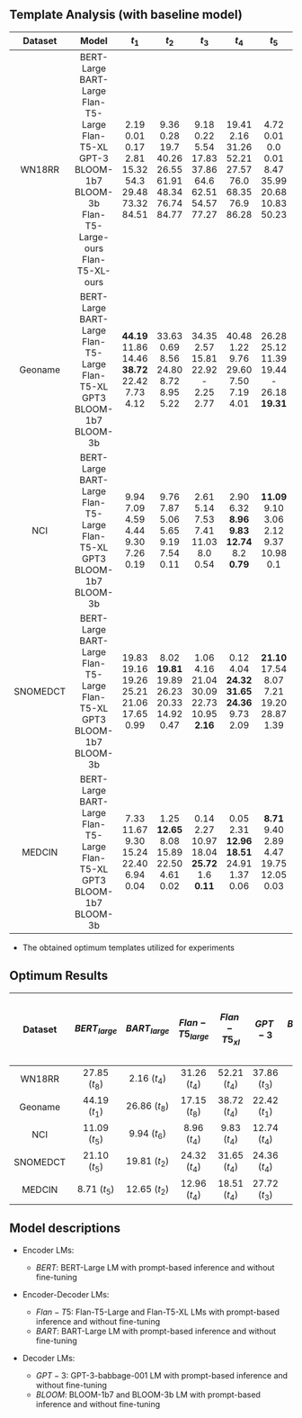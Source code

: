 

## Template Analysis (with baseline model)



| Dataset  |                                             Model                                              |                                          $t_1$                                          |                                   $t_2$                                   |                                     $t_3$                                     |                                            $t_4$                                             |                                  $t_5$                                   |                                 $t_6$                                  |                                $t_7$                                |                                         $t_8$                                          |
|:--------:|:----------------------------------------------------------------------------------------------:|:---------------------------------------------------------------------------------------:|:-------------------------------------------------------------------------:|:-----------------------------------------------------------------------------:|:--------------------------------------------------------------------------------------------:|:------------------------------------------------------------------------:|:----------------------------------------------------------------------:|:-------------------------------------------------------------------:|:--------------------------------------------------------------------------------------:|
|  WN18RR  | BERT-Large<br>BART-Large<br>Flan-T5-Large<br>Flan-T5-XL<br>GPT-3<br>BLOOM-1b7<br>BLOOM-3b <br>Flan-T5-Large-ours<br>Flan-T5-XL-ours | 2.19<br>  0.01<br>  0.17<br>  2.81<br>  15.32<br>  54.3<br>  29.48<br>  73.32<br>  84.51 |9.36<br>  0.28<br>  19.7<br>  40.26<br>  26.55<br>  61.91<br>  48.34<br>  76.74<br>  84.77 |9.18<br>  0.22<br>  5.54<br>  17.83<br>  37.86<br>  64.6<br>  62.51<br>  54.57<br>  77.27 |19.41<br>  2.16<br>  31.26<br>  52.21<br>  27.57<br>  76.0<br>  68.35<br>  76.9<br>  86.28 |4.72<br>  0.01<br>  0.0<br>  0.01<br>  8.47<br>  35.99<br>  20.68<br>  10.83<br>  50.23 |19.34<br>  0.03<br>  3.03<br>  7.75<br>  27.13<br>  39.64<br>  41.04<br>  61.36<br>  76.46 |9.93<br>  0.0<br>  5.7<br>  18.47<br>  27.51<br>  52.06<br>  59.11<br>  54.29<br>  72.38 |27.85<br>  0.19<br>  26.8<br>  18.85<br>  24.65<br>  37.82<br>  67.68<br>  69.32<br>  80.51 |
| Geoname  |    BERT-Large<br>BART-Large<br>Flan-T5-Large<br>Flan-T5-XL<br>GPT3<br>BLOOM-1b7<br>BLOOM-3b    |          **44.19**<br>11.86<br>14.46<br>**38.72** <br> 22.42 <br>7.73 <br>4.12          |      33.63<br>0.69<br>8.56<br>24.80<br> 8.72 <br>8.95  <br>5.22           |           34.35<br>2.57<br>15.81<br>22.92<br>-  <br>2.25  <br>2.77            |              40.48<br>1.22<br>9.76<br>29.60 <br> 7.50 <br>7.19  <br>4.01                     |     26.28<br>25.12<br>11.39<br>19.44<br>-  <br>26.18  <br>**19.31**      |        28.56<br>25.98<br>14.69<br>21.13<br> - <br>21.81 <br>9.1        |       12.00<br>8.42<br>9.65<br>23.47<br>- <br>25.62  <br>18.9       |         35.28<br>**26.86**<br>**17.15**<br>25.07<br> - <br>**28.86** <br>13.41         |
|   NCI    |    BERT-Large<br>BART-Large<br>Flan-T5-Large<br>Flan-T5-XL<br>GPT3<br>BLOOM-1b7<br>BLOOM-3b    |               9.94<br>7.09<br>4.59<br>4.44 <br> 9.30 <br>7.26  <br> 0.19                |         9.76<br>7.87<br>5.06<br>5.65 <br> 9.19 <br>7.54  <br>0.11         |          2.61<br>5.14<br>7.53<br>7.41<br> 11.03  <br>8.0   <br>0.54           |           2.90<br>6.32 <br>**8.96**<br>**9.83**<br>**12.74**<br>8.2  <br>**0.79**            |       **11.09**<br>9.10<br>3.06<br>2.12<br>9.37<br>10.98  <br>0.1        |     10.96 <br>**9.94**<br>4.25<br>3.29<br>8.75<br>11.16  <br>0.04      |     1.12<br>7.24<br>5.48<br>3.87<br>9.14  <br>12.04<br>0.16         |             1.36 <br>8.26<br>5.84<br>6.28 <br>9.11 <br>**12.37**  <br>0.15             |
| SNOMEDCT |    BERT-Large<br>BART-Large<br>Flan-T5-Large<br>Flan-T5-XL<br>GPT3<br>BLOOM-1b7<br>BLOOM-3b    |          19.83<br>19.16<br>19.26<br>25.21 <br> 21.06  <br> 17.65 <br>0.99               |     8.02<br>**19.81**<br>19.89<br>26.23 <br>20.33 <br>14.92  <br>0.47     |       1.06<br>4.16 <br>21.04<br>30.09<br> 22.73 <br>10.95 <br>**2.16**        |            0.12<br>4.04<br>**24.32**<br>**31.65** <br> **24.36**<br>9.73 <br>2.09            |      **21.10**<br>17.54<br>8.07<br>7.21<br>19.20 <br>28.87 <br>1.39      |    12.76<br>17.89<br>8.90<br>8.22<br>18.99 <br>27.21  <br>0.66         |              0.45<br>10.06<br>11.54<br>15.58<br>20.20 <br>**32.32**   <br>0.91           |               0.04<br>9.43<br>12.92<br>17.22<br>20.09<br>30.82 <br>0.52                |
|  MEDCIN  |    BERT-Large<br>BART-Large<br>Flan-T5-Large<br>Flan-T5-XL<br>GPT3<br>BLOOM-1b7<br>BLOOM-3b    |            7.33<br>11.67<br>9.30<br>15.24 <br> 22.40    <br> 6.94  <br> 0.04            |      1.25<br>**12.65**<br>8.08<br>15.89<br>22.50  <br>4.61  <br>0.02      |      0.14<br>2.27<br>10.97<br>18.04 <br> **25.72** <br>1.6 <br>**0.11**       |             0.05<br>2.31<br>**12.96**<br>**18.51** <br>24.91  <br>1.37 <br>0.06              |      **8.71**<br>9.40<br>2.89<br>4.47<br>19.75  <br>12.05  <br>0.03      |      1.19<br>9.22<br>3.59<br>5.44<br>17.80  <br>10.59   <br>0.02       |               0.08<br>5.47<br>6.71<br>11.14<br>19.92  <br>**16.87**<br>0.05      |            0.01<br>4.82<br>6.78<br>11.09<br>18.57   <br>14.25    <br>0.04              |

* The obtained optimum templates utilized for experiments

## Optimum Results

| Dataset  | $BERT_{large}$ | $BART_{large}$ | $Flan-T5_{large}$ | $Flan-T5_{xl}$ |    $GPT-3$    |  $BLOOM-1b7$   |  $BLOOM-3b$   |   $Flan-T5-Large-ours$   | $Flan-T5-XL-ours$ |
|:--------:|:--------------:|:--------------:|:-----------------:|:--------------:|:-------------:|:--------------:|:-------------:|:------------------------:|------------------:|
|  WN18RR  | 27.85 $(t_8)$  |  2.16 $(t_4)$  |   31.26 $(t_4)$   | 52.21 $(t_4)$  | 37.86 $(t_3)$ | 76.00  $(t_4)$ | 68.35 $(t_4)$ |   76.90 $(t_4)$          |     86.28 $(t_4)$ |
| Geoname  | 44.19  $(t_1)$ | 26.86 $(t_8)$  |   17.15 $(t_8)$   | 38.72 $(t_4)$  | 22.42 $(t_1)$ | 28.80  $(t_8)$ | 19.31 $(t_5)$ |                          | |
|   NCI    | 11.09 $(t_5)$  |  9.94 $(t_6)$  |   8.96  $(t_4)$   |  9.83 $(t_4)$  | 12.74 $(t_4)$ | 12.37  $(t_8)$ | 0.79  $(t_4)$ |                          | |
| SNOMEDCT | 21.10 $(t_5)$  | 19.81 $(t_2)$  |   24.32 $(t_4)$   | 31.65 $(t_4)$  | 24.36 $(t_4)$ | 32.32  $(t_7)$ | 2.16  $(t_3)$ |                          | |
|  MEDCIN  |  8.71 $(t_5)$  | 12.65 $(t_2)$  |   12.96 $(t_4)$   | 18.51 $(t_4)$  | 27.72 $(t_3)$ | 16.87  $(t_7)$ | 0.11  $(t_3)$ |                          | |


## Model descriptions

- Encoder LMs:
  * $BERT$: BERT-Large LM with prompt-based inference and without fine-tuning

- Encoder-Decoder LMs:
  * $Flan-T5$: Flan-T5-Large and Flan-T5-XL LMs with prompt-based inference and without fine-tuning
  * $BART$: BART-Large LM with prompt-based inference and without fine-tuning

- Decoder LMs: 
  * $GPT-3$: GPT-3-babbage-001 LM with prompt-based inference and without fine-tuning
  * $BLOOM$: BLOOM-1b7 and BLOOM-3b LM with prompt-based inference and without fine-tuning
